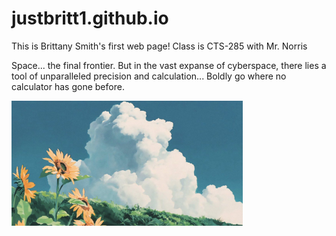 # justbritt1.github.io

This is Brittany Smith's first web page!
Class is CTS-285 with Mr. Norris

Space... the final frontier. But in the vast expanse of cyberspace, there lies a tool of unparalleled precision and calculation... Boldly go where no calculator has gone before.

<img src="img/scene.jpg" height="200"></img>
